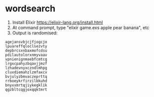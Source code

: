 # wordsearch

1. Install Elixir https://elixir-lang.org/install.html
2. At command prompt, type "elixir game.exs apple pear banana", etc
3. Output is randomised:

```bpzmyiubemvunrzqgpo  
agejansvbjcjfjogcjo  
lpuareffqloclsezvty  
depbrcsxnbaxmofcdsu  
pdilautolorxnmyvaav  
vpnienignmaebfcmtcg  
lrgxcpahyzbqaxjjmzf  
lzhadevnyxczndlmhpg  
cluxdiemahzlzmfaxcv  
bvjulyzbmvaczeprttq  
rrboeykrfirzilbkuhd  
bnyxxmrtqjiykegklik  
qgzbltcqgjoxqqktmrt  
